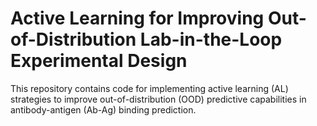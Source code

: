 # Active Learning for Improving Out-of-Distribution Lab-in-the-Loop Experimental Design
This repository contains code for implementing active learning (AL) strategies to improve out-of-distribution (OOD) predictive capabilities in antibody-antigen (Ab-Ag) binding prediction.
